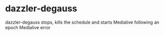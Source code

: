 # dazzler-degauss
dazzler-degauss stops, kills the schedule and starts Medialive following an epoch Medialive error 
